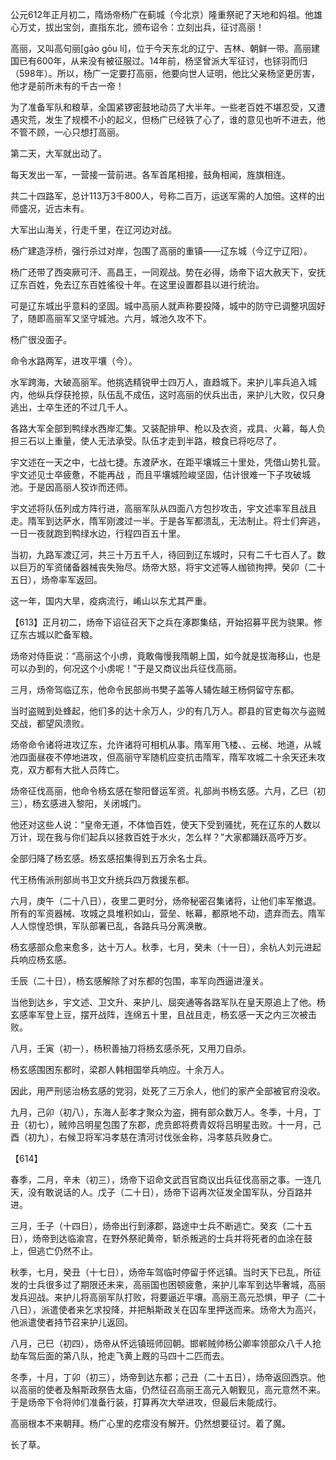 公元612年正月初二，隋炀帝杨广在蓟城（今北京）隆重祭祀了天地和妈祖。他雄心万丈，拔出宝剑，直指东北，颁布诏令：立刻出兵，征讨高丽！

高丽，又叫高句丽[gāo gōu lí]，位于今天东北的辽宁、吉林、朝鲜一带。高丽建国已有600年，从来没有被征服过。14年前，杨坚曾派大军征讨，也铩羽而归（598年）。所以，杨广一定要打高丽，他要向世人证明，他比父亲杨坚更厉害，他才是前所未有的千古一帝！

为了准备军队和粮草，全国紧锣密鼓地动员了大半年。一些老百姓不堪忍受，又遭遇灾荒，发生了规模不小的起义，但杨广已经铁了心了，谁的意见也听不进去，他不管不顾，一心只想打高丽。



第二天，大军就出动了。

每天发出一军，一营接一营前进。各军首尾相接，鼓角相闻，旌旗相连。

共二十四路军，总计113万3千800人，号称二百万，运送军需的人加倍。这样的出师盛况，近古未有。



大军出山海关，行走千里，在辽河边对战。

杨广建造浮桥，强行杀过对岸，包围了高丽的重镇——辽东城（今辽宁辽阳）。

杨广还带了西突厥可汗、高昌王，一同观战。势在必得，炀帝下诏大赦天下，安抚辽东百姓，免去辽东百姓徭役十年。在这里设置郡县以进行统治。

可是辽东城出乎意料的坚固。城中高丽人就声称要投降，城中的防守已调整巩固好了，随即高丽军又坚守城池。六月，城池久攻不下。



杨广很没面子。

命令水路两军，进攻平壤（今）。

水军跨海，大破高丽军。他挑选精锐甲士四万人，直趋城下。来护儿率兵追入城内，他纵兵俘获抢掠，队伍乱不成伍，这时高丽的伏兵出击，来护儿大败，仅只身逃出，士卒生还的不过几千人。



各路大军全部到鸭绿水西岸汇集。又装配排甲、枪以及衣资，戎具、火幕，每人负担三石以上重量，使人无法承受。队伍才走到半路，粮食已将吃尽了。

宇文述在一天之中，七战七捷。东渡萨水，在距平壤城三十里处，凭借山势扎营。宇文述见士卒疲惫，不能再战 ，而且平壤城险峻坚固，估计很难一下子攻破城池。于是因高丽人狡诈而还师。

宇文述将队伍列成方阵行进，高丽军队从四面八方包抄攻击，宇文述率军且战且走。隋军到达萨水，隋军刚渡过一半。于是各军都溃乱，无法制止。将士们奔逃，一日一夜就跑到鸭绿水边，行程四百五十里。

当初，九路军渡辽河，共三十万五千人，待回到辽东城时，只有二千七百人了。数以巨万的军资储备器械丧失殆尽。炀帝大怒，将宇文述等人枷锁拘押。癸卯（二十五日），炀帝率军返回。

这一年，国内大旱，疫病流行，崤山以东尤其严重。



【613】正月初二，炀帝下诏征召天下之兵在涿郡集结，开始招募平民为骁果。修辽东古城以贮备军粮。

炀帝对侍臣说：“高丽这个小虏，竟敢侮慢我隋朝上国，如今就是拔海移山，也是可以办到的，何况这个小虏呢！”于是又商议出兵征伐高丽。

三月，炀帝驾临辽东，他命令民部尚书樊子盖等人辅佐越王杨侗留守东都。

当时盗贼到处蜂起，他们多的达十余万人，少的有几万人。郡县的官吏每次与盗贼交战，都望风溃败。

炀帝命令诸将进攻辽东，允许诸将可相机从事。隋军用飞楼、、云梯、地道，从城池四面昼夜不停地进攻，但高丽守军随机应变抗击隋军，隋军攻城二十余天还未攻克，双方都有大批人员阵亡。



炀帝征伐高丽，他命令杨玄感在黎阳督运军资。礼部尚书杨玄感。六月，乙巳（初三），杨玄感进入黎阳，关闭城门。

他还对这些人说：“皇帝无道，不体恤百姓，使天下受到骚扰，死在辽东的人数以万计，现在我与你们起兵以拯救百姓于水火，怎么样？”大家都踊跃高呼万岁。

全部归降了杨玄感。杨玄感招集得到五万余名士兵。

代王杨侑派刑部尚书卫文升统兵四万救援东都。

六月，庚午（二十八日），夜里二更时分，炀帝秘密召集诸将，让他们率军撤退。所有的军资器械、攻城之具堆积如山，营垒、帐幕，都原地不动，遗弃而去。隋军人人惊惶恐惧，军队部署已乱，各路兵马分离涣散。



杨玄感部众愈来愈多，达十万人。秋季，七月，癸未（十一日），余杭人刘元进起兵响应杨玄感。

壬辰（二十日），杨玄感解除了对东都的包围，率军向西逼进潼关。

当他到达乡，宇文述、卫文升、来护儿、屈突通等各路军队在皇天原追上了他。杨玄感率军登上豆，摆开战阵，连绵五十里，且战且走，杨玄感一天之内三次被击败。

八月，壬寅（初一），杨积善抽刀将杨玄感杀死，又用刀自杀。

杨玄感围困东都时，梁郡人韩相国举兵响应。十余万人。

因此，用严刑惩治杨玄感的党羽，处死了三万余人，他们的家产全部被官府没收。

九月，己卯（初八），东海人彭孝才聚众为盗，拥有部众数万人。冬季，十月，丁丑（初七），贼帅吕明星包围了东郡，虎贲郎将费青奴将吕明星击败。十一月，己酉（初九），右候卫将军冯孝慈在清河讨伐张金称，冯孝慈兵败身亡。



【614】

春季，二月，辛未（初三），炀帝下诏命文武百官商议出兵征伐高丽之事。一连几天，没有敢说话的人。戊子（二十日），炀帝下诏再次征发全国军队，分百路并进。

三月，壬子（十四日），炀帝出行到涿郡，路途中士兵不断逃亡。癸亥（二十五日），炀帝到达临渝宫，在野外祭祀黄帝，斩杀叛逃的士兵并将死者的血涂在鼓上，但逃亡仍然不止。

秋季，七月，癸丑（十七日），炀帝车驾临时停留于怀远镇。当时天下已乱，所征发的士兵很多过了期限还未来，高丽国也困顿疲惫，来护儿率军到达毕奢城，高丽发兵迎战。来护儿将高丽军队打败，将要逼近平壤。高丽王高元恐惧，甲子（二十八日），派遣使者来乞求投降，并把斛斯政关在囚车里押送而来。炀帝大为高兴，他派遣使者持节召来护儿返回。

八月，己巳（初四），炀帝从怀远镇班师回朝。邯郸贼帅杨公卿率领部众八千人抢劫车驾后面的第八队，抢走飞黄上厩的马四十二匹而去。

冬季，十月，丁卯（初三），炀帝到达东都；己丑（二十五日），炀帝返回西京。他以高丽的使者及斛斯政祭告太庙，仍然征召高丽王高元入朝觐见，高元意然不来。于是炀帝下令将帅们准备行装，打算再次大举进攻，但最后未能成行。

高丽根本不来朝拜。杨广心里的疙瘩没有解开。仍然想要征讨。着了魔。

长了草。